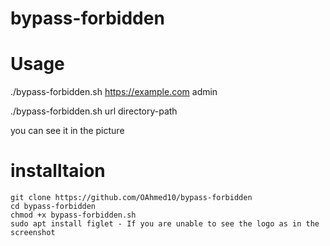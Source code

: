 # bypass-forbidden



# Usage 
./bypass-forbidden.sh https://example.com admin

./bypass-forbidden.sh url directory-path

you can see it in the picture 

# installtaion


	git clone https://github.com/OAhmed10/bypass-forbidden
	cd bypass-forbidden
	chmod +x bypass-forbidden.sh
	sudo apt install figlet - If you are unable to see the logo as in the screenshot
